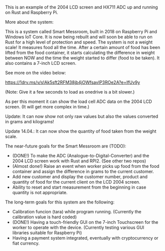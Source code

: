
This is an example of the 2004 LCD screen and HX711 ADC up and running on Rust and Raspberry Pi.

More about the system:

This is a system called Smart Messroom, built in 2018 on Raspberry Pi and Windows IoT Core. It is now being rebuilt and will soon be able to run on Rust for a high level of protection and speed. 
The system is not a weight scale! It measures food all the time. After a certain amount of food has been lifted from the food container, it starts calculating the difference in weight between NOW and the time the weight started to differ (food to be taken).
It also contains a 7-inch LCD screen.

See more on the video below:

https://1drv.ms/v/s!Ak5sft2RFM38jb4jOWfsavIP3ROe2A?e=IfUv9y

(Note: Give it a few seconds to load as onedrive is a bit slower.)


As per this moment it can show the load cell ADC data on the 2004 LCD screen. (It will get more complex in time.)

Update: It can now show not only raw values but also the values converted in grams and kilograms!

Update 14.04.: It can now show the quantity of food taken from the weight scale.

The near-future goals for the Smart Messroom are (TODO):

 - (DONE!) To make the ADC (Analogue-to-Digital-Converter) and the 2004 LCD screen work with Rust and RPI2. (See other two repos)
 - (Almost done!) Raise an event when worker picks up food from the food container and assign the difference in grams to the current customer.
 - Add new customer and display the customer number, product and quantity of food for the current client on the LCD 2004 screen.
 - Ability to reset and start measurement from the beginning in case quantity is not appropriate.


The long-term goals for this system are the following:
 - Calibration funcion (tara) while program running. (Currently the calibration value is hard coded)
 - (DONE!) Having a touch-friendly GUI on the 7-inch Touchscreen for the worker to operate with the device. (Currently testing various GUI libraries  suitable for Raspberry Pi)
 - Having a payment system integrated, eventually with cryptocurrency or fiat currency.

